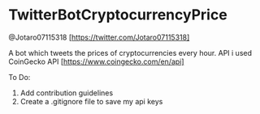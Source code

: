 # TwitterBotCryptocurrencyPrice

@Jotaro07115318
[https://twitter.com/Jotaro07115318]

A bot which tweets the prices of cryptocurrencies every hour.
API i used CoinGecko API [https://www.coingecko.com/en/api]


To Do:
1) Add contribution guidelines
2) Create a .gitignore file to save my api keys
